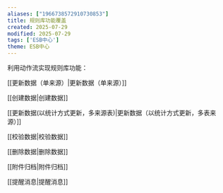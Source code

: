 ```yaml
---
aliases: ["1966738572910730853"]
title: 规则库功能覆盖
created: 2025-07-29
modified: 2025-07-29
tags: ['ESB中心']
theme: ESB中心
---
```


利用动作流实现规则库功能：

[[更新数据（单来源）|更新数据（单来源）]]

[[创建数据|创建数据]]

[[更新数据(以统计方式更新，多来源表)|更新数据（以统计方式更新，多表来源）]]

[[校验数据|校验数据]]

[[删除数据|删除数据]]

[[附件归档|附件归档]]

[[提醒消息|提醒消息]]